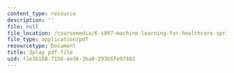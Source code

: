 ```yaml
---
content_type: resource
description: ''
file: null
file_location: /coursemedia/6-s897-machine-learning-for-healthcare-spring-2019/f1e3b1687158ae363ba8293b5fe97483_ZQu2B3GyI_k.pdf
file_type: application/pdf
resourcetype: Document
title: 3play pdf file
uid: f1e3b168-7158-ae36-3ba8-293b5fe97483
---
```

